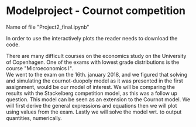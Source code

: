 # Modelproject - Cournot competition

Name of file "Project2_final.ipynb"

In order to use the interactively plots the reader needs to download the code.

There are many difficult courses on the economics study on the University of Copenhagen. One of the exams with lowest grade distributions is the course "Microeconomics I".  
We went to the exam on the 16th. january 2018, and we figured that solving and simulating the cournot-duopoly model as it was presented in the first assignment, would be our model of  interest. We will be comparing the results with the Stackelberg competition model, as this was a follow up question. This model can be seen as an extension to the Cournot model. We will first derive the general expressions and equations then we will plot using values from the exam. Lastly we will solve the model wrt. to output quantities, numerically.
